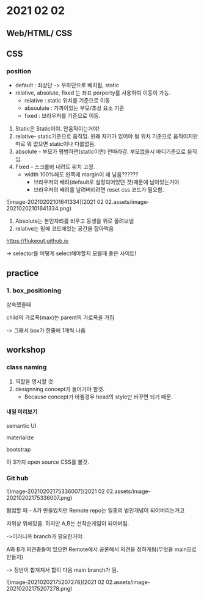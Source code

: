 # 2021 02 02

## Web/HTML/ CSS



## CSS



### position

- default : 좌상단 -> 우하단으로 배치됨, static
- relative, absolute, fixed 는 좌표 porperty를 사용하여 이동이 가능.
  - relative : static 위치를 기준으로 이동
  - absoulute : 가까이있는 부모/조상 요소 기준
  - fixed : 브라우저를 기준으로 이동.



1. Static은 Static이야. 안움직이는거야!
2. relative- static기준으로 움직임. 원래 자기가 있어야 될 위치 기준으로 움직이지만 따로 뭐 없으면 static이나 다름없음.
3. absolute - 부모가 평범하면(static이면) 안따라감. 부모없을시 바디기준으로 움직임.
4. Fixed - 스크롤바 내려도 위치 고정.
   - width 100%해도 왼쪽에 margin이 왜 남음??????
     - 브라우저의 배려(default로 설정되어있던 것)때문에 남아있는거야
     - 브라우저의 배려를 날려버리려면 reset css 코드가 필요함. 



![image-20210202101641334](2021 02 02.assets/image-20210202101641334.png)



1. Absolute는 본인자리를 비우고 동생을 위로 올려보냄
2. relative는 밑에 코드에있는 공간을 잡아먹음





https://flukeout.github.io

-> selector를 어떻게 select해야할지 모를때 좋은 사이트!





## practice

### 1. box_positioning

상속했을때

child의 가로폭(max)는 parent의 가로폭을 가짐

-> 그래서 box가 한줄에 1개씩 나옴





## workshop

### class naming

1. 역할을 명시할 것
2. designning concept가 들어가야 할것.
   - Because concept가 바뀔경우 head의 style만 바꾸면 되기 때문.



#### 내일 미리보기

semantic UI

materialize

bootstrap



 이 3가지 open source CSS를 볼것.







### Git hub



![image-20210202175336007](2021 02 02.assets/image-20210202175336007.png)



협업할 때 - A가 만들었지만 Remote repo는 일종의 법인개념이 되어버리는거고

지위상 위에있음. 하지만 A,B는 선착순게임이 되어버림.

->이러니까 branch가 필요한거야.

A와 B가 의견충돌이 있으면 Remote에서 공론해서 의견을 정하게됨(무엇을 main으로 만들지)

-> 정반이 합쳐져서 합이 다음 main branch가 됨.



![image-20210202175207278](2021 02 02.assets/image-20210202175207278.png)